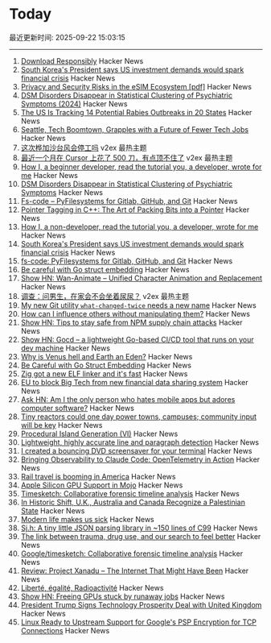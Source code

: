 # Today

最近更新时间: 2025-09-22 15:03:15

--- 
1. [Download Responsibly](https://blog.geofabrik.de/index.php/2025/09/10/download-responsibly/) Hacker News
2. [South Korea's President says US investment demands would spark financial crisis](https://www.reuters.com/world/china/south-koreas-president-lee-says-us-investment-demands-would-spark-financial-2025-09-21/) Hacker News
3. [Privacy and Security Risks in the eSIM Ecosystem [pdf]](https://www.usenix.org/system/files/usenixsecurity25-motallebighomi.pdf) Hacker News
4. [DSM Disorders Disappear in Statistical Clustering of Psychiatric Symptoms (2024)](https://www.psychiatrymargins.com/p/traditional-dsm-disorders-dissolve?r=2wyot6&triedRedirect=true) Hacker News
5. [The US Is Tracking 14 Potential Rabies Outbreaks in 20 States](https://www.accuweather.com/en/health-wellness/the-us-is-tracking-14-potential-rabies-outbreaks-in-20-states-heres-what-to-know/1817668) Hacker News
6. [Seattle, Tech Boomtown, Grapples with a Future of Fewer Tech Jobs](https://www.wsj.com/tech/seattle-tech-amazon-microsoft-jobs-95f2db27) Hacker News
7. [这次桦加沙台风会停工吗](https://www.v2ex.com/t/1160932) v2ex 最热主题
8. [最近一个月在 Cursor 上花了 500 刀，有点顶不住了](https://www.v2ex.com/t/1160920) v2ex 最热主题
9. [How I, a beginner developer, read the tutorial you, a developer, wrote for me](https://anniemueller.com/posts/how-i-a-non-developer-read-the-tutorial-you-a-developer-wrote-for-me-a-beginner) Hacker News
10. [DSM Disorders Disappear in Statistical Clustering of Psychiatric Symptoms](https://www.psychiatrymargins.com/p/traditional-dsm-disorders-dissolve?r=2wyot6&triedRedirect=true) Hacker News
11. [Fs-code – PyFilesystems for Gitlab, GitHub, and Git](https://danjou.gitlab.io/fs-code/dev/codefs.html) Hacker News
12. [Pointer Tagging in C++: The Art of Packing Bits into a Pointer](https://vectrx.substack.com/p/pointer-tagging-in-c-the-art-of-packing) Hacker News
13. [How I, a non-developer, read the tutorial you, a developer, wrote for me](https://anniemueller.com/posts/how-i-a-non-developer-read-the-tutorial-you-a-developer-wrote-for-me-a-beginner) Hacker News
14. [South Korea's President says US investment demands would spark financial crisis](https://www.cnbc.com/2025/09/21/south-koreas-president-lee-trump-investment-financial-crisis.html) Hacker News
15. [fs-code: PyFilesystems for Gitlab, GitHub, and Git](https://danjou.gitlab.io/fs-code/dev/codefs.html) Hacker News
16. [Be careful with Go struct embedding](https://mattjhall.co.uk/posts/be-careful-with-go-struct-embedding.html) Hacker News
17. [Show HN: Wan-Animate – Unified Character Animation and Replacement](https://www.wananimate.net/) Hacker News
18. [调查：问男生，在家会不会坐着尿尿？](https://www.v2ex.com/t/1160930) v2ex 最热主题
19. [My new Git utility `what-changed-twice` needs a new name](https://blog.plover.com/2025/09/21/#what-changed-twice) Hacker News
20. [How can I influence others without manipulating them?](https://andiroberts.com/leadership-questions/how-to-influence-others-without-manipulating) Hacker News
21. [Show HN: Tips to stay safe from NPM supply chain attacks](https://github.com/bodadotsh/npm-security-best-practices) Hacker News
22. [Show HN: Gocd – a lightweight Go-based CI/CD tool that runs on your dev machine](https://github.com/simonjcarr/gocd) Hacker News
23. [Why is Venus hell and Earth an Eden?](https://www.quantamagazine.org/why-is-venus-hell-and-earth-an-eden-20250915/) Hacker News
24. [Be Careful with Go Struct Embedding](https://mattjhall.co.uk/posts/be-careful-with-go-struct-embedding.html) Hacker News
25. [Zig got a new ELF linker and it's fast](https://github.com/ziglang/zig/pull/25299) Hacker News
26. [EU to block Big Tech from new financial data sharing system](https://www.ft.com/content/6596876f-c831-482c-878c-78c1499ef543) Hacker News
27. [Ask HN: Am I the only person who hates mobile apps but adores computer software?](https://news.ycombinator.com/item?id=45327626) Hacker News
28. [Tiny reactors could one day power towns, campuses; community input will be key](https://theconversation.com/nuclear-in-your-backyard-tiny-reactors-could-one-day-power-towns-and-campuses-but-community-input-will-be-key-261225) Hacker News
29. [Procedural Island Generation (VI)](https://brashandplucky.com/2025/09/28/procedural-island-generation-vi.html) Hacker News
30. [Lightweight, highly accurate line and paragraph detection](https://arxiv.org/abs/2203.09638) Hacker News
31. [I created a bouncing DVD screensaver for your terminal](https://github.com/integrii/dvd) Hacker News
32. [Bringing Observability to Claude Code: OpenTelemetry in Action](https://signoz.io/blog/claude-code-monitoring-with-opentelemetry/) Hacker News
33. [Rail travel is booming in America](https://www.economist.com/united-states/2025/09/21/rail-travel-is-booming-in-america) Hacker News
34. [Apple Silicon GPU Support in Mojo](https://forum.modular.com/t/apple-silicon-gpu-support-in-mojo/2295) Hacker News
35. [Timesketch: Collaborative forensic timeline analysis](https://github.com/google/timesketch) Hacker News
36. [In Historic Shift, U.K., Australia and Canada Recognize a Palestinian State](https://www.wsj.com/world/middle-east/in-historic-shift-u-k-australia-and-canada-recognize-a-palestinian-state-83598a66) Hacker News
37. [Modern life makes us sick](https://www.theguardian.com/books/2025/sep/21/how-modern-life-makes-us-sick-and-what-to-do-about-it) Hacker News
38. [Sj.h: A tiny little JSON parsing library in ~150 lines of C99](https://github.com/rxi/sj.h) Hacker News
39. [The link between trauma, drug use, and our search to feel better](https://lithub.com/the-link-between-trauma-drug-use-and-our-search-to-feel-better/) Hacker News
40. [Google/timesketch: Collaborative forensic timeline analysis](https://github.com/google/timesketch) Hacker News
41. [Review: Project Xanadu – The Internet That Might Have Been](https://www.astralcodexten.com/p/your-review-project-xanadu-the-internet) Hacker News
42. [Liberté, égalité, Radioactivité](https://worksinprogress.co/issue/liberte-egalite-radioactivite/) Hacker News
43. [Show HN: Freeing GPUs stuck by runaway jobs](https://github.com/kagehq/gpu-kill) Hacker News
44. [President Trump Signs Technology Prosperity Deal with United Kingdom](https://www.whitehouse.gov/articles/2025/09/president-trump-signs-technology-prosperity-deal-with-united-kingdom/) Hacker News
45. [Linux Ready to Upstream Support for Google's PSP Encryption for TCP Connections](https://www.phoronix.com/news/PSP-Encryption-Linux-6.18) Hacker News
